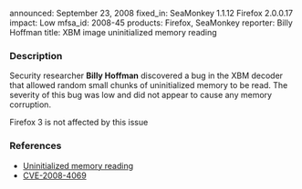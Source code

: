 announced: September 23, 2008
fixed_in: SeaMonkey 1.1.12
          Firefox 2.0.0.17
impact: Low
mfsa_id: 2008-45
products: Firefox, SeaMonkey
reporter: Billy Hoffman
title: XBM image uninitialized memory reading

<h3>Description</h3>

<p>Security researcher <strong>Billy Hoffman</strong> discovered a bug in the XBM decoder that allowed random small chunks of uninitialized memory to be read.  The severity of this bug was low and did not appear to cause any memory corruption.</p>

<p class="note">Firefox 3 is not affected by this issue</p>


<h3>References</h3>

<ul>
  <li><a href="https://bugzilla.mozilla.org/show_bug.cgi?id=449703">Uninitialized memory reading</a></li>
  <li><a class="ex-ref" href="http://cve.mitre.org/cgi-bin/cvename.cgi?name=CVE-2008-4069">CVE-2008-4069</a></li>
</ul>



